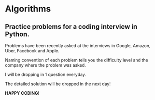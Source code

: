 # Algorithms

Practice problems for a coding interview in Python.
---
Problems have been recently asked at the interviews in Google, Amazon, Uber, Facebook and Apple.

Naming convention of each problem tells you the difficulty level and the company where the problem was asked.

I will be dropping in 1 question everyday.

The detailed solution will be dropped in the next day!

**HAPPY CODING!**
